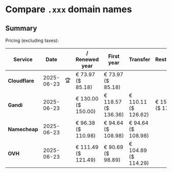 # Compare `.xxx` domain names

## Summary

Pricing (excluding taxes):

| Service | Date |  | / Renewed year | First year | Transfer | Restoration |
|--|--|--|--|--|--|--|
| **Cloudflare** | 2025-06-23 | 🏆 | € 73.97<br>($ 85.18) | € 73.97<br>($ 85.18) |  |  |
| **Gandi** | 2025-06-23 |  | € 130.00<br>($ 150.00) | € 118.57<br>($ 136.36) | € 110.11<br>($ 126.62) | € 153.91<br>($ 176.99) |
| **Namecheap** | 2025-06-23 |  | € 96.38<br>($ 110.98) | € 94.64<br>($ 108.98) | € 94.64<br>($ 108.98) |  |
| **OVH** | 2025-06-23 |  | € 111.49<br>($ 121.49) | € 90.69<br>($ 98.89) | € 104.89<br>($ 114.29) |  |
